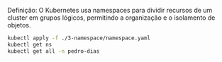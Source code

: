 Definição: O Kubernetes usa namespaces para dividir recursos de um cluster em grupos lógicos, permitindo a organização e o isolamento de objetos.

```bash
kubectl apply -f ./3-namespace/namespace.yaml
kubectl get ns
kubectl get all -n pedro-dias
```

